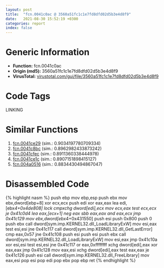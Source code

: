 ```yaml
---
layout: post
title:  "fcn.0041c0ac @ 3560a51fc1c1e7fd8dfd02d5b3e4d8f9"
date:   2021-08-30 15:52:19 +0300
categories: report
index: false
---
```


# Generic Information
- **Function:** fcn.0041c0ac
- **Origin (md5):** 3560a51fc1c1e7fd8dfd02d5b3e4d8f9
- **VirusTotal:** [virustotal.com/gui/file/3560a51fc1c1e7fd8dfd02d5b3e4d8f9][virustotal_ref]

# Code Tags
<span class="tag" id="LINKING">LINKING</span>


# Similar Functions

1. [fcn.0041ce29][similar_1_ref] (sim.: 0.9034197780709334)
2. [fcn.0041c8bc][similar_2_ref] (sim.: 0.8962982433873242)
3. [fcn.0041cfec][similar_3_ref] (sim.: 0.8911360338444978)
4. [fcn.0041ce1c][similar_4_ref] (sim.: 0.8907151898415127)
5. [fcn.004a0516][similar_5_ref] (sim.: 0.8834430494867047)


# Disassembled Code

{% highlight nasm %}
push ebp
mov ebp,esp
push ebx
mov ebx,dword[ebp+8]
xor ecx,ecx
push edi
xor eax,eax
lea edi,[ebx*4+0x4de808]
lock cmpxchg dword[edi],ecx
mov ecx,eax
test ecx,ecx
je 0x41c0d4
lea eax,[ecx+1]
neg eax
sbb eax,eax
and eax,ecx
jmp 0x41c129
mov ebx,dword[ebx*4+0x431550]
push esi
push 0x800
push 0
push ebx
call dword[sym.imp.KERNEL32.dll_LoadLibraryExW]
mov esi,eax
test esi,esi
jne 0x41c117
call dword[sym.imp.KERNEL32.dll_GetLastError]
cmp eax,0x57
jne 0x41c108
push esi
push esi
push ebx
call dword[sym.imp.KERNEL32.dll_LoadLibraryExW]
mov esi,eax
jmp 0x41c10a
xor esi,esi
test esi,esi
jne 0x41c117
or eax,0xffffffff
xchg dword[edi],eax
xor eax,eax
jmp 0x41c128
mov eax,esi
xchg dword[edi],eax
test eax,eax
je 0x41c126
push esi
call dword[sym.imp.KERNEL32.dll_FreeLibrary]
mov eax,esi
pop esi
pop edi
pop ebx
pop ebp
ret 
{% endhighlight %}


[similar_1_ref]: /report/fcn.0041ce29@562a66888a24b489b80e1943b2f95b1e
[similar_2_ref]: /report/fcn.0041c8bc@d32515577b2cd57bf3dd6c5e3c37e219
[similar_3_ref]: /report/fcn.0041cfec@95dcdba8582e477a229b89919cd4d209
[similar_4_ref]: /report/fcn.0041ce1c@9e9e09e44e48901b1c3d0f12f9fa9c06
[similar_5_ref]: /report/fcn.004a0516@3b2d901eaca41ce14deca6a48c0c801a
[virustotal_ref]: https://www.virustotal.com/gui/file/3560a51fc1c1e7fd8dfd02d5b3e4d8f9